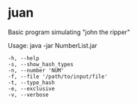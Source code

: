 # juan
Basic program simulating "john the ripper"

Usage: java -jar NumberList.jar

    -h, --help
    -s, --show_hash_types
    -n, --number 'NUM'
    -f, --file '/path/to/input/file'
    -t, --type_hash
    -e, --exclusive
    -v, --verbose
